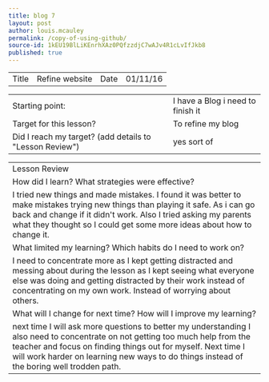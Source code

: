 ```yaml
---
title: blog 7
layout: post
author: louis.mcauley
permalink: /copy-of-using-github/
source-id: 1kEU19BlLiKEnrhXAz0PQfzzdjC7wAJv4R1cLvIfJkb8
published: true
---
```

<table>
  <tr>
    <td>Title</td>
    <td>Refine website</td>
    <td>Date</td>
    <td>01/11/16</td>
  </tr>
</table>


<table>
  <tr>
    <td>Starting point:</td>
    <td>I have a Blog i need to finish it</td>
  </tr>
  <tr>
    <td>Target for this lesson?</td>
    <td>To refine my blog</td>
  </tr>
  <tr>
    <td>Did I reach my target? 
(add details to "Lesson Review")</td>
    <td> yes sort of</td>
  </tr>
</table>


<table>
  <tr>
    <td>Lesson Review</td>
  </tr>
  <tr>
    <td>How did I learn? What strategies were effective? </td>
  </tr>
  <tr>
    <td>I tried new things and made mistakes. I found it was better to make mistakes trying new things than playing it safe. As i can go back and change if it didn't work. Also I tried asking my parents what they thought so I could get some more ideas about how to change it. </td>
  </tr>
  <tr>
    <td>What limited my learning? Which habits do I need to work on? </td>
  </tr>
  <tr>
    <td>I need to concentrate more as I kept getting distracted and messing about during the lesson as I kept seeing what everyone else was doing  and getting distracted by their work instead of concentrating on my own work. Instead of worrying about others. 
</td>
  </tr>
  <tr>
    <td>What will I change for next time? How will I improve my learning?</td>
  </tr>
  <tr>
    <td>next time I will ask more questions to better my understanding I also need to concentrate on not getting too much help from the teacher and focus on finding things out for myself. Next time I will work harder on learning new ways to do things instead of the boring well trodden path. </td>
  </tr>
</table>



